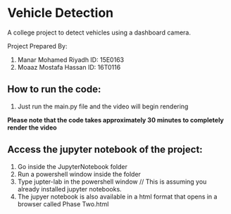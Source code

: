 # Vehicle Detection
A college project to detect vehicles using a dashboard camera.

Project Prepared By:
1. Manar Mohamed Riyadh ID: 15E0163
2. Moaaz Mostafa Hassan ID: 16T0116

## How to run the code:
1. Just run the main.py file and the video will begin rendering

<b>Please note that the code takes approximately 30 minutes to completely render the video</b>



## Access the jupyter notebook of the project:
1. Go inside the JupyterNotebook folder
2. Run a powershell window inside the folder
3. Type jupter-lab in the powershell window // This is assuming you already installed jupyter notebooks.
4. The jupyer notebook is also available in a html format that opens in a browser called Phase Two.html